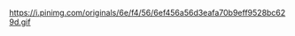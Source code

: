 
https://i.pinimg.com/originals/6e/f4/56/6ef456a56d3eafa70b9eff9528bc629d.gif



<!---
cifenia/cifenia is a ✨ special ✨ repository because its `README.md` (this file) appears on your GitHub profile.
You can click the Preview link to take a look at your changes.
--->
